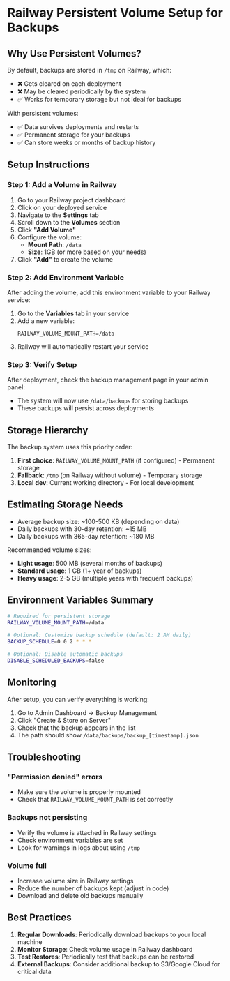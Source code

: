 # Railway Persistent Volume Setup for Backups

## Why Use Persistent Volumes?

By default, backups are stored in `/tmp` on Railway, which:
- ❌ Gets cleared on each deployment
- ❌ May be cleared periodically by the system
- ✅ Works for temporary storage but not ideal for backups

With persistent volumes:
- ✅ Data survives deployments and restarts
- ✅ Permanent storage for your backups
- ✅ Can store weeks or months of backup history

## Setup Instructions

### Step 1: Add a Volume in Railway

1. Go to your Railway project dashboard
2. Click on your deployed service
3. Navigate to the **Settings** tab
4. Scroll down to the **Volumes** section
5. Click **"Add Volume"**
6. Configure the volume:
   - **Mount Path**: `/data`
   - **Size**: 1GB (or more based on your needs)
7. Click **"Add"** to create the volume

### Step 2: Add Environment Variable

After adding the volume, add this environment variable to your Railway service:

1. Go to the **Variables** tab in your service
2. Add a new variable:
   ```
   RAILWAY_VOLUME_MOUNT_PATH=/data
   ```
3. Railway will automatically restart your service

### Step 3: Verify Setup

After deployment, check the backup management page in your admin panel:
- The system will now use `/data/backups` for storing backups
- These backups will persist across deployments

## Storage Hierarchy

The backup system uses this priority order:

1. **First choice**: `RAILWAY_VOLUME_MOUNT_PATH` (if configured) - Permanent storage
2. **Fallback**: `/tmp` (on Railway without volume) - Temporary storage
3. **Local dev**: Current working directory - For local development

## Estimating Storage Needs

- Average backup size: ~100-500 KB (depending on data)
- Daily backups with 30-day retention: ~15 MB
- Daily backups with 365-day retention: ~180 MB

Recommended volume sizes:
- **Light usage**: 500 MB (several months of backups)
- **Standard usage**: 1 GB (1+ year of backups)
- **Heavy usage**: 2-5 GB (multiple years with frequent backups)

## Environment Variables Summary

```bash
# Required for persistent storage
RAILWAY_VOLUME_MOUNT_PATH=/data

# Optional: Customize backup schedule (default: 2 AM daily)
BACKUP_SCHEDULE=0 0 2 * * *

# Optional: Disable automatic backups
DISABLE_SCHEDULED_BACKUPS=false
```

## Monitoring

After setup, you can verify everything is working:

1. Go to Admin Dashboard → Backup Management
2. Click "Create & Store on Server"
3. Check that the backup appears in the list
4. The path should show `/data/backups/backup_[timestamp].json`

## Troubleshooting

### "Permission denied" errors
- Make sure the volume is properly mounted
- Check that `RAILWAY_VOLUME_MOUNT_PATH` is set correctly

### Backups not persisting
- Verify the volume is attached in Railway settings
- Check environment variables are set
- Look for warnings in logs about using `/tmp`

### Volume full
- Increase volume size in Railway settings
- Reduce the number of backups kept (adjust in code)
- Download and delete old backups manually

## Best Practices

1. **Regular Downloads**: Periodically download backups to your local machine
2. **Monitor Storage**: Check volume usage in Railway dashboard
3. **Test Restores**: Periodically test that backups can be restored
4. **External Backups**: Consider additional backup to S3/Google Cloud for critical data